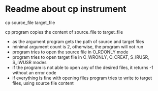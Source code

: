 # Readme about cp instrument
cp source_file target_file

cp program copies the content of source_file to target_file
- as the argument program gets the path of source and target files
- minimal argument count is 2, otherwise, the program will not run
- program tries to open the source file in O_RDONLY mode
- program tries to open target file in O_WRONLY, O_CREAT, S_IRUSR, S_IWUSR modes
- if the program is not able to open any of the desired files, it returns -1 without an error code
- if everything is fine with opening files program tries to write to target files, using source file content